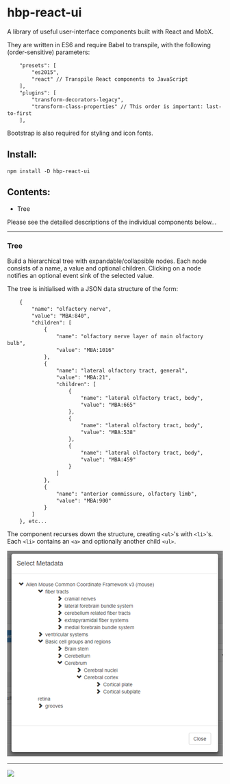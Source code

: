 # hbp-react-ui
A library of useful user-interface components built with React and MobX.

They are written in ES6 and require Babel to transpile, with the following (order-sensitive) parameters:

```
    "presets": [
        "es2015",
        "react" // Transpile React components to JavaScript
    ],
    "plugins": [
        "transform-decorators-legacy",
        "transform-class-properties" // This order is important: last-to-first
    ],
```

Bootstrap is also required for styling and icon fonts.


## **Install:**

```
npm install -D hbp-react-ui
```

## **Contents:**

* Tree

Please see the detailed descriptions of the individual components below...

---

### Tree

Build a hierarchical tree with expandable/collapsible nodes. Each node consists of a name, a value and optional children. Clicking on a node notifies an optional event sink of the selected value.

The tree is initialised with a JSON data structure of the form:
```
    {
        "name": "olfactory nerve",
        "value": "MBA:840",
        "children": [
            {
                "name": "olfactory nerve layer of main olfactory bulb",
                "value": "MBA:1016"
            },
            {
                "name": "lateral olfactory tract, general",
                "value": "MBA:21",
                "children": [
                    {
                        "name": "lateral olfactory tract, body",
                        "value": "MBA:665"
                    },
                    {
                        "name": "lateral olfactory tract, body",
                        "value": "MBA:538"
                    },
                    {
                        "name": "lateral olfactory tract, body",
                        "value": "MBA:459"
                    }
                ]
            },
            {
                "name": "anterior commissure, olfactory limb",
                "value": "MBA:900"
            }
        ]
    }, etc...
```

The component recurses down the structure, creating ```<ul>```'s with ```<li>```'s. Each ```<li>``` contains an ```<a>``` and optionally another child ```<ul>```.

![Tree](https://github.com/HumanBrainProject/hbp-react-ui/blob/master/images/tree.png)

---

![](https://www.humanbrainproject.eu/static/img/HBP_logo.svg)
